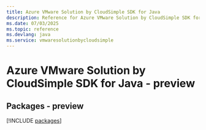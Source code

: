 ```yaml
---
title: Azure VMware Solution by CloudSimple SDK for Java
description: Reference for Azure VMware Solution by CloudSimple SDK for Java
ms.date: 07/03/2025
ms.topic: reference
ms.devlang: java
ms.service: vmwaresolutionbycloudsimple
---
```

# Azure VMware Solution by CloudSimple SDK for Java - preview
## Packages - preview
[!INCLUDE [packages](vmware-solution-by-cloudsimple-index.md)]